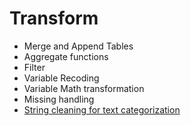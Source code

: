 # Transform
- Merge and Append Tables
- Aggregate functions
- Filter
- Variable Recoding
- Variable Math transformation
- Missing handling
- [String cleaning for text categorization]()
